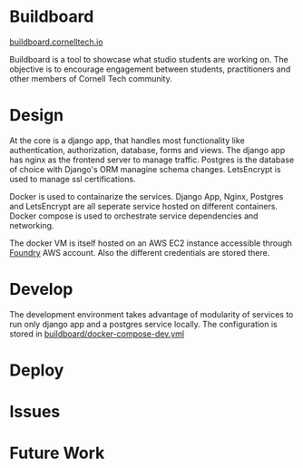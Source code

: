 # Buildboard

[buildboard.cornelltech.io](https://buildboard.cornelltech.io)

Buildboard is a tool to showcase what studio students are working on. The objective is to encourage engagement between students, practitioners and other members of Cornell Tech community.  

# Design

At the core is a django app, that handles most functionality like authentication, authorization, database, forms and views. The django app has nginx as the frontend server to manage traffic. Postgres is the database of choice with Django's ORM managine schema changes. LetsEncrypt is used to manage ssl certifications.

Docker is used to containarize the services. Django App, Nginx, Postgres and LetsEncrypt are all seperate service hosted on different containers. Docker compose is used to orchestrate service dependencies and networking. 

The docker VM is itself hosted on an AWS EC2 instance accessible through [Foundry](http://cornelltech.io) AWS account. Also the different credentials are stored there. 

# Develop

The development environment takes advantage of modularity of services to run only django app and a postgres service locally. The configuration is stored in [buildboard/docker-compose-dev.yml](https://github.com/cornelltech/buildboard/blob/master/docker-compose-dev.yml)

# Deploy


# Issues

# Future Work
